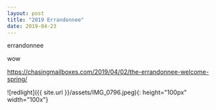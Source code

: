 ```yaml
---
layout: post
title: "2019 Errandonnee"
date: 2019-04-23
---
```


errandonnee

wow 

https://chasingmailboxes.com/2019/04/02/the-errandonnee-welcome-spring/

![redlight]({{ site.url }}/assets/IMG_0796.jpeg){: height="100px" width="100x"}

